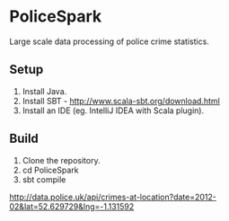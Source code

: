 # PoliceSpark

Large scale data processing of police crime statistics.

## Setup

1. Install Java.
2. Install SBT - http://www.scala-sbt.org/download.html
3. Install an IDE (eg. IntelliJ IDEA with Scala plugin).

## Build

1. Clone the repository.
2. cd PoliceSpark
3. sbt compile

http://data.police.uk/api/crimes-at-location?date=2012-02&lat=52.629729&lng=-1.131592
